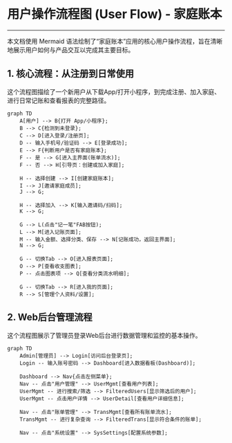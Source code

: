 # 用户操作流程图 (User Flow) - 家庭账本

---

本文档使用 Mermaid 语法绘制了“家庭账本”应用的核心用户操作流程，旨在清晰地展示用户如何与产品交互以完成其主要目标。

## 1. 核心流程：从注册到日常使用

这个流程图描绘了一个新用户从下载App/打开小程序，到完成注册、加入家庭、进行日常记账和查看报表的完整路径。

```mermaid
graph TD
    A[用户] --> B{打开 App/小程序};
    B --> C{检测到未登录};
    C --> D[进入登录/注册页];
    D -- 输入手机号/验证码 --> E[登录成功];
    E --> F{判断用户是否有家庭账本};
    F -- 是 --> G[进入主界面(账单流水)];
    F -- 否 --> H[引导页：创建或加入家庭];
    
    H -- 选择创建 --> I[创建家庭账本];
    I --> J[邀请家庭成员];
    J --> G;

    H -- 选择加入 --> K[输入邀请码/扫码];
    K --> G;

    G --> L(点击"记一笔"FAB按钮);
    L --> M[进入记账页面];
    M -- 输入金额、选择分类、保存 --> N[记账成功，返回主界面];
    N --> G;

    G -- 切换Tab --> O[进入报表页面];
    O --> P[查看收支图表];
    P -- 点击图表项 --> Q[查看分类流水明细];

    G -- 切换Tab --> R[进入我的页面];
    R --> S[管理个人资料/设置];

```

## 2. Web后台管理流程

这个流程图展示了管理员登录Web后台进行数据管理和监控的基本操作。

```mermaid
graph TD
    Admin[管理员] --> Login[访问后台登录页];
    Login -- 输入账号密码 --> Dashboard[进入数据看板(Dashboard)];
    
    Dashboard --> Nav{点击左侧菜单};
    Nav -- 点击"用户管理" --> UserMgmt[查看用户列表];
    UserMgmt -- 进行搜索/筛选 --> FilteredUsers[显示筛选后的用户];
    UserMgmt -- 点击用户详情 --> UserDetail[查看用户详细信息];

    Nav -- 点击"账单管理" --> TransMgmt[查看所有账单流水];
    TransMgmt -- 进行复杂查询 --> FilteredTrans[显示符合条件的账单];

    Nav -- 点击"系统设置" --> SysSettings[配置系统参数];
```